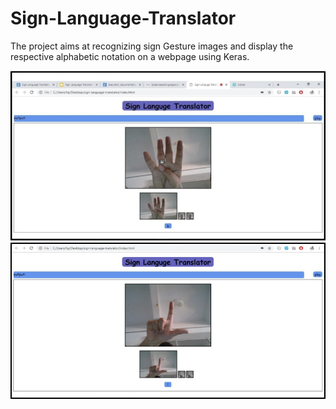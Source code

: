 # Sign-Language-Translator
The project aims at recognizing sign Gesture images and display the respective alphabetic notation on a webpage using Keras.


<img src="images/pic1.jpg">
<img src="images/pic2.jpg">
